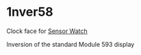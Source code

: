 # 1nver58

Clock face for [Sensor Watch](https://www.sensorwatch.net/)

Inversion of the standard Module 593 display